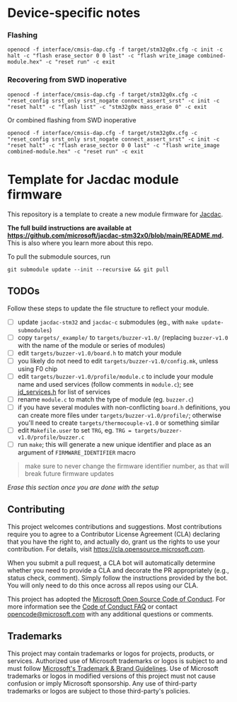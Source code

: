 # Device-specific notes

### Flashing
```
openocd -f interface/cmsis-dap.cfg -f target/stm32g0x.cfg -c init -c halt -c "flash erase_sector 0 0 last" -c "flash write_image combined-module.hex" -c "reset run" -c exit
```

### Recovering from SWD inoperative
```
openocd -f interface/cmsis-dap.cfg -f target/stm32g0x.cfg -c "reset_config srst_only srst_nogate connect_assert_srst" -c init -c "reset halt" -c "flash list" -c "stm32g0x mass_erase 0" -c exit
```

Or combined flashing from SWD inoperative
```
openocd -f interface/cmsis-dap.cfg -f target/stm32g0x.cfg -c "reset_config srst_only srst_nogate connect_assert_srst" -c init -c "reset halt" -c "flash erase_sector 0 0 last" -c "flash write_image combined-module.hex" -c "reset run" -c exit
```


# Template for Jacdac module firmware

This repository is a template to create a new module firmware for [Jacdac](https://aka.ms/jacdac).

**The full build instructions are available at https://github.com/microsoft/jacdac-stm32x0/blob/main/README.md.**
This is also where you learn more about this repo. 

To pull the submodule sources, run

```
git submodule update --init --recursive && git pull
```

## TODOs

Follow these steps to update the file structure to reflect your module.

- [ ] update `jacdac-stm32` and `jacdac-c` submodules (eg., with `make update-submodules`)
- [ ] copy `targets/_example/` to `targets/buzzer-v1.0/` (replacing `buzzer-v1.0` with the name of the module or series of modules)
- [ ] edit `targets/buzzer-v1.0/board.h` to match your module
- [ ] you likely do not need to edit `targets/buzzer-v1.0/config.mk`, unless using F0 chip
- [ ] edit `targets/buzzer-v1.0/profile/module.c` 
  to include your module name and used services (follow comments in `module.c`);
  see [jd_services.h](https://github.com/microsoft/jacdac-c/blob/master/services/jd_services.h)
  for list of services
- [ ] rename `module.c` to match the type of module (eg. `buzzer.c`)
- [ ] if you have several modules with non-conflicting `board.h` definitions,
  you can create more files under `targets/buzzer-v1.0/profile/`;
  otherwise you'll need to create `targets/thermocouple-v1.0` or something similar
- [ ] edit `Makefile.user` to set `TRG`, eg. `TRG = targets/buzzer-v1.0/profile/buzzer.c`
- [ ] run `make`; this will generate a new unique identifier and place as an argument of `FIRMWARE_IDENTIFIER` macro

> make sure to never change the firmware identifier number, as that will break future firmware updates

_Erase this section once you are done with the setup_

## Contributing

This project welcomes contributions and suggestions.  Most contributions require you to agree to a
Contributor License Agreement (CLA) declaring that you have the right to, and actually do, grant us
the rights to use your contribution. For details, visit https://cla.opensource.microsoft.com.

When you submit a pull request, a CLA bot will automatically determine whether you need to provide
a CLA and decorate the PR appropriately (e.g., status check, comment). Simply follow the instructions
provided by the bot. You will only need to do this once across all repos using our CLA.

This project has adopted the [Microsoft Open Source Code of Conduct](https://opensource.microsoft.com/codeofconduct/).
For more information see the [Code of Conduct FAQ](https://opensource.microsoft.com/codeofconduct/faq/) or
contact [opencode@microsoft.com](mailto:opencode@microsoft.com) with any additional questions or comments.

## Trademarks

This project may contain trademarks or logos for projects, products, or services. Authorized use of Microsoft 
trademarks or logos is subject to and must follow 
[Microsoft's Trademark & Brand Guidelines](https://www.microsoft.com/en-us/legal/intellectualproperty/trademarks/usage/general).
Use of Microsoft trademarks or logos in modified versions of this project must not cause confusion or imply Microsoft sponsorship.
Any use of third-party trademarks or logos are subject to those third-party's policies.
